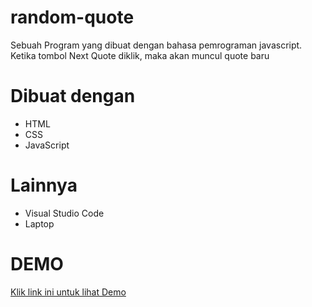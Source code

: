# random-quote
Sebuah Program yang dibuat dengan bahasa pemrograman javascript. Ketika tombol Next Quote diklik, maka akan muncul quote baru
# Dibuat dengan
* HTML
* CSS
* JavaScript
# Lainnya 
* Visual Studio Code
* Laptop
# DEMO
<a href="https://huda-addelson.github.io/random-quote/"> Klik link ini untuk lihat Demo
